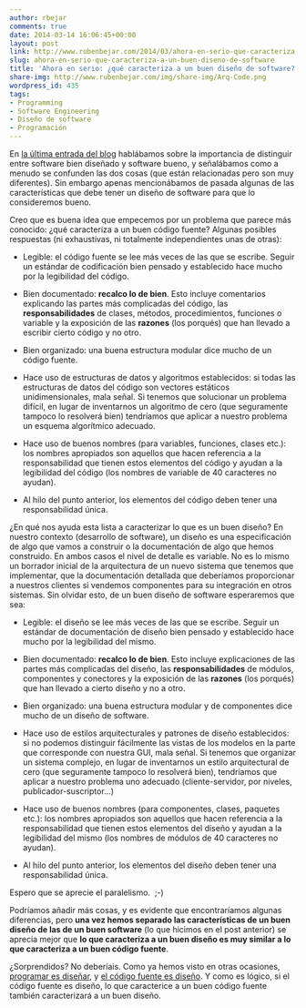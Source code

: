 ```yaml
---
author: rbejar
comments: true
date: 2014-03-14 16:06:45+00:00
layout: post
link: http://www.rubenbejar.com/2014/03/ahora-en-serio-que-caracteriza-a-un-buen-diseno-de-software/
slug: ahora-en-serio-que-caracteriza-a-un-buen-diseno-de-software
title: 'Ahora en serio: ¿qué caracteriza a un buen diseño de software?'
share-img: http://www.rubenbejar.com/img/share-img/Arq-Code.png
wordpress_id: 435
tags:
- Programming
- Software Engineering
- Diseño de software
- Programación
---
```


En [la última entrada del blog](http://www.rubenbejar.com/2014/03/que-caracteriza-a-un-buen-diseno-de-software/) hablábamos sobre la importancia de distinguir entre software bien diseñado y software bueno, y señalábamos como a menudo se confunden las dos cosas (que están relacionadas pero son muy diferentes). Sin embargo apenas mencionábamos de pasada algunas de las características que debe tener un diseño de software para que lo consideremos bueno.

Creo que es buena idea que empecemos por un problema que parece más conocido: ¿qué caracteriza a un buen código fuente? Algunas posibles respuestas (ni exhaustivas, ni totalmente independientes unas de otras):



	
  * Legible: el código fuente se lee más veces de las que se escribe. Seguir un estándar de codificación bien pensado y establecido hace mucho por la legibilidad del código.

	
  * Bien documentado: **recalco lo de bien**. Esto incluye comentarios explicando las partes más complicadas del código, las **responsabilidades** de clases, métodos, procedimientos, funciones o variable y la exposición de las **razones** (los porqués) que han llevado a escribir cierto código y no otro.

	
  * Bien organizado: una buena estructura modular dice mucho de un código fuente.

	
  * Hace uso de estructuras de datos y algoritmos establecidos: si todas las estructuras de datos del código son vectores estáticos unidimensionales, mala señal. Si tenemos que solucionar un problema difícil, en lugar de inventarnos un algoritmo de cero (que seguramente tampoco lo resolverá bien) tendríamos que aplicar a nuestro problema un esquema algorítmico adecuado.

	
  * Hace uso de buenos nombres (para variables, funciones, clases etc.): los nombres apropiados son aquellos que hacen referencia a la responsabilidad que tienen estos elementos del código y ayudan a la legibilidad del código (los nombres de variable de 40 caracteres no ayudan).

	
  * Al hilo del punto anterior, los elementos del código deben tener una responsabilidad única.


¿En qué nos ayuda esta lista a caracterizar lo que es un buen diseño? En nuestro contexto (desarrollo de software), un diseño es una especificación de algo que vamos a construir o la documentación de algo que hemos construido. En ambos casos el nivel de detalle es variable. No es lo mismo un borrador inicial de la arquitectura de un nuevo sistema que tenemos que implementar, que la documentación detallada que deberíamos proporcionar a nuestros clientes si vendemos componentes para su integración en otros sistemas. Sin olvidar esto, de un buen diseño de software esperaremos que sea:

	
  * Legible: el diseño se lee más veces de las que se escribe. Seguir un estándar de documentación de diseño bien pensado y establecido hace mucho por la legibilidad del mismo.

	
  * Bien documentado: **recalco lo de bien**. Esto incluye explicaciones de las partes más complicadas del diseño, las **responsabilidades** de módulos, componentes y conectores y la exposición de las **razones** (los porqués) que han llevado a cierto diseño y no a otro.

	
  * Bien organizado: una buena estructura modular y de componentes dice mucho de un diseño de software.

	
  * Hace uso de estilos arquitecturales y patrones de diseño establecidos: si no podemos distinguir fácilmente las vistas de los modelos en la parte que corresponde con nuestra GUI, mala señal. Si tenemos que organizar un sistema complejo, en lugar de inventarnos un estilo arquitectural de cero (que seguramente tampoco lo resolverá bien), tendríamos que aplicar a nuestro problema uno adecuado (cliente-servidor, por niveles, publicador-suscriptor...)

	
  * Hace uso de buenos nombres (para componentes, clases, paquetes etc.): los nombres apropiados son aquellos que hacen referencia a la responsabilidad que tienen estos elementos del diseño y ayudan a la legibilidad del mismo (los nombres de módulos de 40 caracteres no ayudan).

	
  * Al hilo del punto anterior, los elementos del diseño deben tener una responsabilidad única.


Espero que se aprecie el paralelismo.  ;-)

Podríamos añadir más cosas, y es evidente que encontraríamos algunas diferencias, pero **una vez hemos separado las características de un buen diseño de las de un buen software** (lo que hicimos en el post anterior) se aprecia mejor que **lo que caracteriza a un buen diseño es muy similar a lo que caracteriza a un buen código fuente**.

¿Sorprendidos? No deberíais. Como ya hemos visto en otras ocasiones, [programar es diseñar](http://www.rubenbejar.com/2013/10/breve-resena-del-libro-the-pragmatic-programmer/), y [el código fuente es diseño](http://www.rubenbejar.com/2013/04/programar-no-es-poner-ladrillos/). Y como es lógico, si el código fuente es diseño, lo que caracterice a un buen código fuente también caracterizará a un buen diseño.




